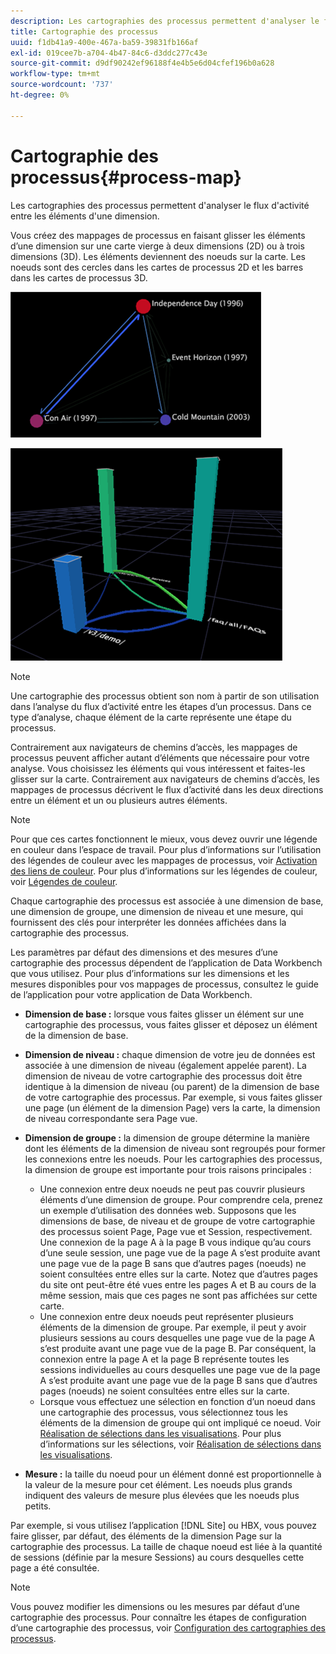 ```yaml
---
description: Les cartographies des processus permettent d'analyser le flux d'activité entre les éléments d'une dimension.
title: Cartographie des processus
uuid: f1db41a9-400e-467a-ba59-39831fb166af
exl-id: 019cee7b-a704-4b47-84c6-d3ddc277c43e
source-git-commit: d9df90242ef96188f4e4b5e6d04cfef196b0a628
workflow-type: tm+mt
source-wordcount: '737'
ht-degree: 0%

---
```


# Cartographie des processus{#process-map}

Les cartographies des processus permettent d&#39;analyser le flux d&#39;activité entre les éléments d&#39;une dimension.

Vous créez des mappages de processus en faisant glisser les éléments d’une dimension sur une carte vierge à deux dimensions (2D) ou à trois dimensions (3D). Les éléments deviennent des noeuds sur la carte. Les noeuds sont des cercles dans les cartes de processus 2D et les barres dans les cartes de processus 3D.

![](assets/vis_2DProcessMap.png)

![](assets/vis_3DProcessMap.png)

>[!NOTE]
>
>Une cartographie des processus obtient son nom à partir de son utilisation dans l’analyse du flux d’activité entre les étapes d’un processus. Dans ce type d’analyse, chaque élément de la carte représente une étape du processus.

Contrairement aux navigateurs de chemins d’accès, les mappages de processus peuvent afficher autant d’éléments que nécessaire pour votre analyse. Vous choisissez les éléments qui vous intéressent et faites-les glisser sur la carte. Contrairement aux navigateurs de chemins d’accès, les mappages de processus décrivent le flux d’activité dans les deux directions entre un élément et un ou plusieurs autres éléments.

>[!NOTE]
>
>Pour que ces cartes fonctionnent le mieux, vous devez ouvrir une légende en couleur dans l’espace de travail. Pour plus d’informations sur l’utilisation des légendes de couleur avec les mappages de processus, voir [Activation des liens de couleur](../../../../home/c-get-started/c-analysis-vis/c-proc-maps/c-act-color-lnks.md#concept-2c9b9f67f2bd4cd7a5431fa21c094edc). Pour plus d’informations sur les légendes de couleur, voir [Légendes de couleur](../../../../home/c-get-started/c-analysis-vis/c-legends/c-color-leg.md#concept-f84d51dc0d6547f981d0642fc2d01358).

Chaque cartographie des processus est associée à une dimension de base, une dimension de groupe, une dimension de niveau et une mesure, qui fournissent des clés pour interpréter les données affichées dans la cartographie des processus.

Les paramètres par défaut des dimensions et des mesures d’une cartographie des processus dépendent de l’application de Data Workbench que vous utilisez. Pour plus d’informations sur les dimensions et les mesures disponibles pour vos mappages de processus, consultez le guide de l’application pour votre application de Data Workbench.

* **Dimension de base :**  lorsque vous faites glisser un élément sur une cartographie des processus, vous faites glisser et déposez un élément de la dimension de base.
* **Dimension de niveau :** chaque dimension de votre jeu de données est associée à une dimension de niveau (également appelée parent). La dimension de niveau de votre cartographie des processus doit être identique à la dimension de niveau (ou parent) de la dimension de base de votre cartographie des processus. Par exemple, si vous faites glisser une page (un élément de la dimension Page) vers la carte, la dimension de niveau correspondante sera Page vue.
* **Dimension de groupe :**  la dimension de groupe détermine la manière dont les éléments de la dimension de niveau sont regroupés pour former les connexions entre les noeuds. Pour les cartographies des processus, la dimension de groupe est importante pour trois raisons principales :

   * Une connexion entre deux noeuds ne peut pas couvrir plusieurs éléments d’une dimension de groupe. Pour comprendre cela, prenez un exemple d’utilisation des données web. Supposons que les dimensions de base, de niveau et de groupe de votre cartographie des processus soient Page, Page vue et Session, respectivement. Une connexion de la page A à la page B vous indique qu’au cours d’une seule session, une page vue de la page A s’est produite avant une page vue de la page B sans que d’autres pages (noeuds) ne soient consultées entre elles sur la carte. Notez que d’autres pages du site ont peut-être été vues entre les pages A et B au cours de la même session, mais que ces pages ne sont pas affichées sur cette carte.
   * Une connexion entre deux noeuds peut représenter plusieurs éléments de la dimension de groupe. Par exemple, il peut y avoir plusieurs sessions au cours desquelles une page vue de la page A s’est produite avant une page vue de la page B. Par conséquent, la connexion entre la page A et la page B représente toutes les sessions individuelles au cours desquelles une page vue de la page A s’est produite avant une page vue de la page B sans que d’autres pages (noeuds) ne soient consultées entre elles sur la carte.
   * Lorsque vous effectuez une sélection en fonction d’un noeud dans une cartographie des processus, vous sélectionnez tous les éléments de la dimension de groupe qui ont impliqué ce noeud. Voir [Réalisation de sélections dans les visualisations](../../../../home/c-get-started/c-vis/c-sel-vis/c-sel-vis.md#concept-012870ec22c7476e9afbf3b8b2515746). Pour plus d’informations sur les sélections, voir [Réalisation de sélections dans les visualisations](../../../../home/c-get-started/c-vis/c-sel-vis/c-sel-vis.md#concept-012870ec22c7476e9afbf3b8b2515746).

* **Mesure :** la taille du noeud pour un élément donné est proportionnelle à la valeur de la mesure pour cet élément. Les noeuds plus grands indiquent des valeurs de mesure plus élevées que les noeuds plus petits.

Par exemple, si vous utilisez l’application [!DNL Site] ou HBX, vous pouvez faire glisser, par défaut, des éléments de la dimension Page sur la cartographie des processus. La taille de chaque noeud est liée à la quantité de sessions (définie par la mesure Sessions) au cours desquelles cette page a été consultée.

>[!NOTE]
>
>Vous pouvez modifier les dimensions ou les mesures par défaut d’une cartographie des processus. Pour connaître les étapes de configuration d’une cartographie des processus, voir [Configuration des cartographies des processus](../../../../home/c-get-started/c-intf-anlys-ftrs/t-config-proc-maps.md#task-4a95730b18a14bc790a77c013832b2d6).
